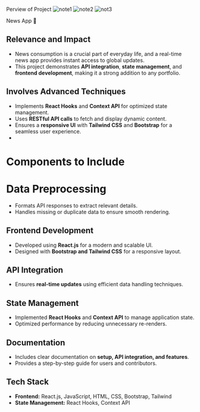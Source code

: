 Perview of Project
![note1](https://github.com/user-attachments/assets/c2318e6c-bc78-41aa-ae36-59d99a3ff607)
![note2](https://github.com/user-attachments/assets/07958761-31a5-42d2-9917-9e29b462f79b)
![not3](https://github.com/user-attachments/assets/0688cc44-8f1b-4ab3-960f-bd3718ecf931)

News App 📰
## Relevance and Impact
- News consumption is a crucial part of everyday life, and a real-time news app provides instant access to global updates.  
- This project demonstrates **API integration**, **state management**, and **frontend development**, making it a strong addition to any portfolio.  

## Involves Advanced Techniques
- Implements **React Hooks** and **Context API** for optimized state management.  
- Uses **RESTful API calls** to fetch and display dynamic content.  
- Ensures a **responsive UI** with **Tailwind CSS** and **Bootstrap** for a seamless user experience.
- 
# Components to Include
# Data Preprocessing
- Formats API responses to extract relevant details.  
- Handles missing or duplicate data to ensure smooth rendering.  

## Frontend Development
- Developed using **React.js** for a modern and scalable UI.  
- Designed with **Bootstrap and Tailwind CSS** for a responsive layout.  

## API Integration

- Ensures **real-time updates** using efficient data handling techniques.  

## State Management
- Implemented **React Hooks** and **Context API** to manage application state.  
- Optimized performance by reducing unnecessary re-renders.  

## Documentation
- Includes clear documentation on **setup, API integration, and features**.  
- Provides a step-by-step guide for users and contributors.   

## Tech Stack  
- **Frontend:** React.js, JavaScript, HTML, CSS, Bootstrap, Tailwind  
- **State Management:** React Hooks, Context API  






